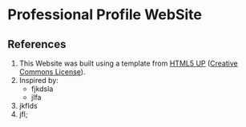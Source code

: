 # Professional Profile WebSite

## References
1. This Website was built using a template from [HTML5 UP](http://html5up.net) ([Creative Commons License](http://html5up.net/license)).
2. Inspired by:
    - fjkdsla
    - jlfa
3. jkflds
4. jfl;